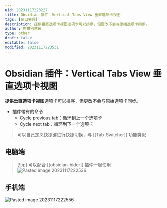 ```yaml
---
uid: 20231117223227
title: Obsidian 插件：Vertical Tabs View 垂直选项卡视图
tags: [窗口管理]
description: 提供垂直选项卡视图选项卡可以排序，但更改不会与原始选项卡同步。
author: 熊猫别熬夜
type: other
draft: false
editable: false
modified: 20231117223531
---
```


# Obsidian 插件：Vertical Tabs View 垂直选项卡视图

**提供垂直选项卡视图**选项卡可以排序，但更改不会与原始选项卡同步。

- 插件带有的命令
	- Cycle previous tab：循环到上一个选项卡
	- Cycle next tab：循环到下一个选项卡

> 可以自己定义快捷键进行快捷切换，与 [[Tab-Switcher]] 功能类似

## 电脑端

> [!tip] 可以配合 [[obsidian-hider]] 插件一起使用
> ![Pasted image 20231117222536](https://cdn.pkmer.cn/images/Pasted%20image%2020231117222536.png!pkmer)

## 手机端

![Pasted image 20231117222556](https://cdn.pkmer.cn/images/Pasted%20image%2020231117222556.png!pkmer)